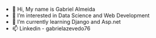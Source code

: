 - 👋 Hi, My name is Gabriel Almeida
- 👀 I’m interested in Data Science and Web Development
- 🌱 I’m currently learning Django and Asp.net
- 📫 Linkedin - gabrielazevedo76

<!---
gabrielazevedo75/gabrielazevedo75 is a ✨ special ✨ repository because its `README.md` (this file) appears on your GitHub profile.
You can click the Preview link to take a look at your changes.
--->

